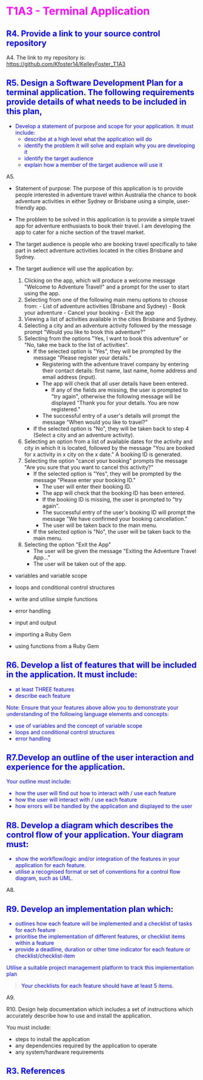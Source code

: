 # <font color="magenta">T1A3 - Terminal Application</font>

## <font color="blue">R4. Provide a link to your source control repository</font>
A4. The link to my repository is:
https://github.com/Kfoster14/KelleyFoster_T1A3

## <font color="blue">R5. Design a Software Development Plan for a terminal application. The following requirements provide details of what needs to be included in this plan,
- Develop a statement of purpose and scope for your application. It must include:
    - describe at a high level what the application will do
    - identify the problem it will solve and explain why you are developing it
    - identify the target audience
    - explain how a member of the target audience will use it</font>

A5. 
- Statement of purpose: The purpose of this application is to provide people interested in adventure travel within Australia the chance to book adventure activities in either Sydney or Brisbane using a simple, user-friendly app. 
- The problem to be solved in this application is to provide a simple travel app for adventure enthusiasts to book their travel. I am developing the app to cater for a niche section of the travel market.
- The target audience is people who are booking travel specifically to take part in select adventure activities located in the cities Brisbane and Sydney.

- The target audience will use the application by:
    1. Clicking on the app, which will produce a welcome message "Welcome to Adventure Travel!" and a prompt for the user to start using the app.
    2. Selecting from one of the following main menu options to choose from:
            - List of adventure activities (Brisbane and Sydney)
            - Book your adventure
            - Cancel your booking
            - Exit the app
    3. Viewing a list of activities available in the cities Brisbane and Sydney.
    4. Selecting a city and an adventure activity followed by the message prompt "Would you like to book this adventure?"
    5. Selecting from the options "Yes, I want to book this adventure" or "No, take me back to the list of activities".
        - If the selected option is "Yes", they will be prompted by the message "Please register your details."
            - Registering with the adventure travel company by entering their contact details: first name, last name, home address and email address (input).
            - The app will check that all user details have been entered.
                - If any of the fields are missing, the user is prompted to "try again", otherwise the following message will be displayed "Thank you for your details. You are now registered."
            - The successful entry of a user's details will prompt the message "When would you like to travel?"
        - If the selected option is "No", they will be taken back to step 4 (Select a city and an adventure activity).
    6. Selecting an option from a list of available dates for the activity and city in which it is located, followed by the message "You are booked for x activity in x city on the x date." A booking ID is generated.
    7. Selecting the option "cancel your booking" prompts the message "Are you sure that you want to cancel this activity?"
        - If the selected option is "Yes", they will be prompted by the message "Please enter your booking ID."
            - The user will enter their booking ID. 
            - The app will check that the booking ID has been entered.
            - If the booking ID is missing, the user is prompted to "try again".
            - The successful entry of the user's booking ID will prompt the message "We have confirmed your booking cancellation."
            - The user will be taken back to the main menu.
        - If the selected option is "No", the user will be taken back to the main menu.
    8. Selecting the option "Exit the App"
        - The user will be given the message "Exiting the Adventure Travel App..."
        - The user will be taken out of the app. 

- variables and variable scope
- loops and conditional control structures
- write and utilise simple functions
- error handling
- input and output
- importing a Ruby Gem
- using functions from a Ruby Gem

## <font color="blue">R6. Develop a list of features that will be included in the application. It must include:
- at least THREE features
- describe each feature

Note: Ensure that your features above allow you to demonstrate your understanding of the following language elements and concepts:
- use of variables and the concept of variable scope
- loops and conditional control structures
- error handling</font>

## <font color="blue">R7.Develop an outline of the user interaction and experience for the application.
Your outline must include:
- how the user will find out how to interact with / use each feature
- how the user will interact with / use each feature
- how errors will be handled by the application and displayed to the user</font>

## <font color="blue">R8. Develop a diagram which describes the control flow of your application. Your diagram must:
- show the workflow/logic and/or integration of the features in your application for each feature.
- utilise a recognised format or set of conventions for a control flow diagram, such as UML.</font>

A8. 

## <font color="blue">R9. Develop an implementation plan which:
- outlines how each feature will be implemented and a checklist of tasks for each feature
- prioritise the implementation of different features, or checklist items within a feature
- provide a deadline, duration or other time indicator for each feature or checklist/checklist-item

Utilise a suitable project management platform to track this implementation plan

> Your checklists for each feature should have at least 5 items.</font>

A9. 

R10. Design help documentation which includes a set of instructions which accurately describe how to use and install the application.

You must include:
- steps to install the application
- any dependencies required by the application to operate
- any system/hardware requirements



## <font color="blue">R3. References</font>

